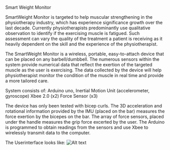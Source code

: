 Smart Weight Monitor

SmartWeight Monitor is targeted to help muscular strengthening in the physiotherapy industry, which has experience significance growth over the last decade. Currently physiotherapists predominantly use qualitative observation to identify if the exercising muscle is fatigued. Such assessment can vary the quality of the treatment a patient is receiving as it heavily dependent on the skill and the experience of the physiotherapist.

 The SmartWeight Monitor is a wireless, portable, easy-to-attach device that can be placed on any barbell/dumbbell. The numerous sensors within the system provide numerical data that reflect the exertion of the targeted muscle as the user is exercising.  The data collected by the device will help physiotherapist monitor the condition of the muscle in real time and provide a more tailored care.

System consists of:
  Arduino uno,
  Inertial Motion Unit (accelerometer, gyroscope)
  Xbee 2.0 (x2)
  Force Sensor (x3)

The device has only been tested with bicep curls. The 3D acceleration and rotational information provided by the IMU (placed on the bar) measures the force exertion by the bicepes on the bar.  The array of force sensors, placed under the handle measures the grip force excerted by the user. The Arduino is programmed to obtain readings from the sensors and use Xbee to wirelessly transmit data to the computer.

The Userinterface looks like:
![Alt text](./img.jpg?raw=true "Userinterface")
